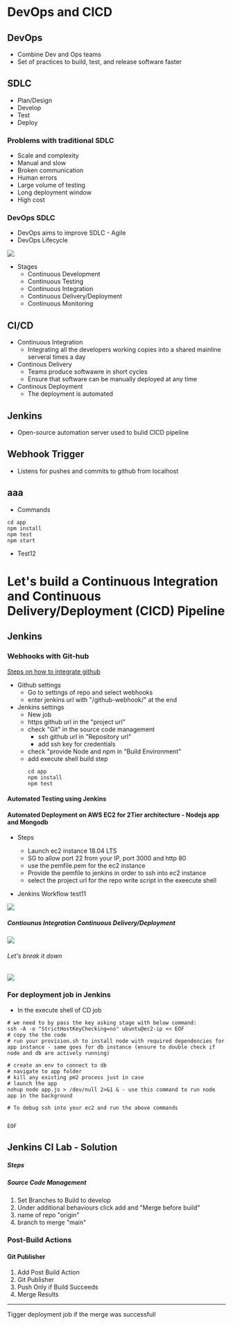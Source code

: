 # DevOps and CICD

## DevOps
- Combine Dev and Ops teams
- Set of practices to build, test, and release software faster

## SDLC
- Plan/Design
- Develop
- Test
- Deploy

### Problems with traditional SDLC
- Scale and complexity
- Manual and slow
- Broken communication
- Human errors
- Large volume of testing
- Long deployment window
- High cost

### DevOps SDLC
- DevOps aims to improve SDLC - Agile
- DevOps Lifecycle

![](images/devops-loop.png)

- Stages
  - Continuous Development
  - Continuous Testing
  - Continuous Integration
  - Continuous Delivery/Deployment
  - Continuous Monitoring

## CI/CD
- Continuous Integration
  - Integrating all the developers working copies into a shared mainline serveral times a day
- Continous Delivery
  - Teams produce softwawre in short cycles
  - Ensure that software can be manually deployed at any time
- Continous Deployment
  - The deployment is automated

## Jenkins
- Open-source automation server used to bulid CICD pipeline

## Webhook Trigger
- Listens for pushes and commits to github from localhost

## aaa
- Commands
```
cd app
npm install
npm test
npm start
```
- Test12


# Let's build a Continuous Integration and Continuous Delivery/Deployment (CICD) Pipeline
## Jenkins
### Webhooks with Git-hub
[Steps on how to integrate github](https://www.blazemeter.com/blog/how-to-integrate-your-github-repository-to-your-jenkins-project/)
- Github settings
  - Go to settings of repo and select webhooks
  - enter jenkins url with "/github-webhook/" at the end
- Jenkins settings
  - New job
  - https github url in the "project url"
  - check "Git" in the source code management
    - ssh github url in "Repository url"
    - add ssh key for credentials
  - check "provide Node and npm in "Build Environment"
  - add execute shell build step
    ```
    cd app
    npm install
    npm test
    ```
#### Automated Testing using Jenkins
#### Automated Deployment on AWS EC2 for 2Tier architecture - Nodejs app and Mongodb  
- Steps
  - Launch ec2 instance 18.04 LTS
  - SG to allow port 22 from your IP, port 3000 and http 80
  - use the pemfile.pem for the ec2 instance
  - Provide the pemfile to jenkins in order to ssh into ec2 instance
  - select the project url for the repo write script in the exeecute shell


- Jenkins Workflow test11
  
![](images/jenkins.png)

  ##### Contiounus Integration Continuous Delivery/Deployment 
![](images/CICD.png)

###### Let's break it down 
  ![](images/cicd_jenkins.png)

### For deployment job in Jenkins
- In the execute shell of CD job

```
# we need to by pass the key asking stage with below command:
ssh -A -o "StrictHostKeyChecking=no" ubuntu@ec2-ip << EOF	
# copy the the code
# run your provision.sh to install node with required dependencies for app instance - same goes for db instance (ensure to double check if node and db are actively running)

# create an env to connect to db
# navigate to app folder
# kill any existing pm2 process just in case
# launch the app
nohup node app.js > /dev/null 2>&1 & - use this command to run node app in the background

# To debug ssh into your ec2 and run the above commands
    

EOF
```
## Jenkins CI Lab - Solution

##### Steps

##### Source Code Management

1. Set Branches to Build to develop
2. Under additional behaviours click add and "Merge before build"
3. name of repo "origin"
4. branch to merge "main"

### Post-Build Actions

#### Git Publisher

1. Add Post Build Action
2. Git Publisher
3. Push Only if Build Succeeds
4. Merge Results

--- 
Tigger deployment job if the merge was successfull



